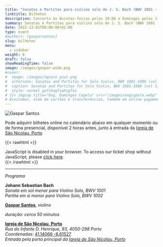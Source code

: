 ```yaml
---
title: "Sonatas e Partitas para violino solo de J. S. Bach (BWV 1001 - 1002)"
linktitle: Bilhetes
description: Concerto às Quintas-feiras pelas 18:00 e Domingos pelas 11:30 na Igreja de São Nicolau, Porto, Portugal
summary: Sonatas e Partitas para violino solo de J. S. Bach (BWV 1001 - 1002), Gaspar Santos, violino, na Igreja de São Nicolau, Porto
date: 2022-12-01T00:00:00+01:00
type: event
#authors: [gasparsantos]
slug: bilhetes
menu:
  - sidebar
weight: 6
draft: false
showReadingTime: false
image: /images/gaspar-wide.png
#cover:
#  image: /images/square post.png
#  alternate: Sonatas and Partitas for Solo Violin, BWV 1001-1006 (vol I) a
#  caption: Sonatas and Partitas for Solo Violin, BWV 1001-1006 (vol I)
#  style: normal gafshagfsahsgfas
# {{< imgcap title="Eng. Domingos Capela" src="/images/engcapela.webp" >}}
# Aceitamos, além de cartões e transferências, também em online pagamento em ![Bitcoin por Lightning Network](/images/bitcoinsmall.png)
---
```


![Gaspar Santos](/images/gaspar-wide.png)

Pode adquirir bilhetes online no calendário abaixo em qualquer momento ou de forma presencial, disponível 2 horas antes, junto à entrada da [Igreja de São Nicolau, Porto](https://pt.wikipedia.org/wiki/Igreja_de_S%C3%A3o_Nicolau_(Porto))

{{< rawhtml >}}
<!-- <link rel="stylesheet" type="text/css" href="https://pretix.eu/gfs/bach2022/widget/v1.css"> -->
<link rel="preload" type="text/css" href="https://pretix.eu/gfs/bach2022/widget/v1.css" as="style" onload="this.onload=null;this.rel='stylesheet'">
<script async type="text/javascript" src="https://pretix.eu/widget/v1.pt-pt.js"></script>

<pretix-widget event="https://pretix.eu/gfs/bach2022/"></pretix-widget>
<noscript>
   <div class="pretix-widget-compat">
        <div class="pretix-widget-info-message">
            JavaScript is disabled in your browser. To access our ticket shop without JavaScript, please <a target="_blank" rel="noopener" href="https://pretix.eu/gfs/bach2022/">click here</a>.
        </div>
    </div>
</noscript>
{{< /rawhtml >}}

---

*Programa*

**Johann Sebastian Bach**\
*Sonata em sol menor para Violino Solo, BWV 1001*\
*Partita em si menor para Violino Solo, BWV 1002*

**[Gaspar Santos](/)**, *violino*

*duração: cerca 50 minutos*

**[Igreja de São Nicolau, Porto](https://pt.wikipedia.org/wiki/Igreja_de_S%C3%A3o_Nicolau_(Porto))**\
*Rua do Infante D. Henrique, 93, 4050-298 Porto*\
*Coordenadas:* [41.14066 -8.61527](https://goo.gl/maps/DJJ3sznjKx6BajTA7 "Google Maps")\
*Entrada pela porta principal da [Igreja de São Nicolau, Porto](https://pt.wikipedia.org/wiki/Igreja_de_S%C3%A3o_Nicolau_(Porto))*

[Igreja de São Nicolau, Porto]: https://pt.wikipedia.org/wiki/Igreja_de_S%C3%A3o_Nicolau_(Porto)
